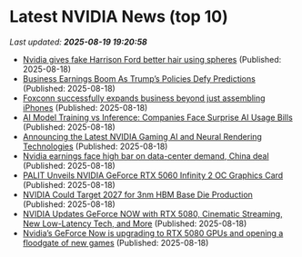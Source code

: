 # Latest NVIDIA News (top 10)
_Last updated: **2025-08-19 19:20:58**_

- [Nvidia gives fake Harrison Ford better hair using spheres](https://www.theverge.com/news/760479/nvidia-rtx-hair-indiana-jones-game) (Published: 2025-08-18)
- [Business Earnings Boom As Trump’s Policies Defy Predictions](https://dailycaller.com/2025/08/18/business-earnings-soar-past-expectations-as-trump-policies-successful/) (Published: 2025-08-18)
- [Foxconn successfully expands business beyond just assembling iPhones](https://macdailynews.com/2025/08/18/foxconn-successfully-expands-business-beyond-just-assembling-iphones/) (Published: 2025-08-18)
- [AI Model Training vs Inference: Companies Face Surprise AI Usage Bills](http://www.pymnts.com/artificial-intelligence-2/2025/ai-model-training-vs-inference-companies-face-surprise-ai-usage-bills/) (Published: 2025-08-18)
- [Announcing the Latest NVIDIA Gaming AI and Neural Rendering Technologies](https://developer.nvidia.com/blog/announcing-the-latest-nvidia-gaming-ai-and-neural-rendering-technologies/) (Published: 2025-08-18)
- [Nvidia earnings face high bar on data-center demand, China deal](https://biztoc.com/x/99cc62f93f90e4b4) (Published: 2025-08-18)
- [PALIT Unveils NVIDIA GeForce RTX 5060 Infinity 2 OC Graphics Card](https://www.madshrimps.be/news/palit-unveils-nvidia-geforce-rtx-5060-infinity-2-oc-graphics-card/) (Published: 2025-08-18)
- [NVIDIA Could Target 2027 for 3nm HBM Base Die Production](https://www.madshrimps.be/news/nvidia-could-target-2027-for-3nm-hbm-base-die-production/) (Published: 2025-08-18)
- [NVIDIA Updates GeForce NOW with RTX 5080, Cinematic Streaming, New Low-Latency Tech, and More](https://www.techpowerup.com/340035/nvidia-updates-geforce-now-with-rtx-5080-cinematic-streaming-new-low-latency-tech-and-more) (Published: 2025-08-18)
- [Nvidia’s GeForce Now is upgrading to RTX 5080 GPUs and opening a floodgate of new games](https://www.theverge.com/news/760219/nvidia-geforce-now-rtx-5080-cloud-gaming) (Published: 2025-08-18)

